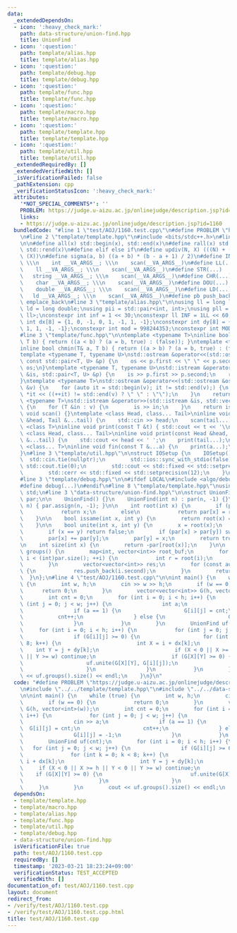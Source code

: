 ```yaml
---
data:
  _extendedDependsOn:
  - icon: ':heavy_check_mark:'
    path: data-structure/union-find.hpp
    title: UnionFind
  - icon: ':question:'
    path: template/alias.hpp
    title: template/alias.hpp
  - icon: ':question:'
    path: template/debug.hpp
    title: template/debug.hpp
  - icon: ':question:'
    path: template/func.hpp
    title: template/func.hpp
  - icon: ':question:'
    path: template/macro.hpp
    title: template/macro.hpp
  - icon: ':question:'
    path: template/template.hpp
    title: template/template.hpp
  - icon: ':question:'
    path: template/util.hpp
    title: template/util.hpp
  _extendedRequiredBy: []
  _extendedVerifiedWith: []
  _isVerificationFailed: false
  _pathExtension: cpp
  _verificationStatusIcon: ':heavy_check_mark:'
  attributes:
    '*NOT_SPECIAL_COMMENTS*': ''
    PROBLEM: https://judge.u-aizu.ac.jp/onlinejudge/description.jsp?id=1160
    links:
    - https://judge.u-aizu.ac.jp/onlinejudge/description.jsp?id=1160
  bundledCode: "#line 1 \"test/AOJ/1160.test.cpp\"\n#define PROBLEM \"https://judge.u-aizu.ac.jp/onlinejudge/description.jsp?id=1160\"\
    \n#line 2 \"template/template.hpp\"\n#include <bits/stdc++.h>\n#line 3 \"template/macro.hpp\"\
    \n\n#define all(x) std::begin(x), std::end(x)\n#define rall(x) std::rbegin(x),\
    \ std::rend(x)\n#define elif else if\n#define updiv(N, X) (((N) + (X) - (1)) /\
    \ (X))\n#define sigma(a, b) ((a + b) * (b - a + 1) / 2)\n#define INT(...)    \
    \ \\\n    int __VA_ARGS__; \\\n    scan(__VA_ARGS__)\n#define LL(...)     \\\n\
    \    ll __VA_ARGS__; \\\n    scan(__VA_ARGS__)\n#define STR(...)        \\\n \
    \   string __VA_ARGS__; \\\n    scan(__VA_ARGS__)\n#define CHR(...)      \\\n\
    \    char __VA_ARGS__; \\\n    scan(__VA_ARGS__)\n#define DOU(...)        \\\n\
    \    double __VA_ARGS__; \\\n    scan(__VA_ARGS__)\n#define LD(...)     \\\n \
    \   ld __VA_ARGS__; \\\n    scan(__VA_ARGS__)\n#define pb push_back\n#define eb\
    \ emplace_back\n#line 3 \"template/alias.hpp\"\n\nusing ll = long long;\nusing\
    \ ld = long double;\nusing pii = std::pair<int, int>;\nusing pll = std::pair<ll,\
    \ ll>;\nconstexpr int inf = 1 << 30;\nconstexpr ll INF = 1LL << 60;\nconstexpr\
    \ int dx[8] = {1, 0, -1, 0, 1, -1, 1, -1};\nconstexpr int dy[8] = {0, 1, 0, -1,\
    \ 1, 1, -1, -1};\nconstexpr int mod = 998244353;\nconstexpr int MOD = 1e9 + 7;\n\
    #line 3 \"template/func.hpp\"\n\ntemplate <typename T>\ninline bool chmax(T& a,\
    \ T b) { return ((a < b) ? (a = b, true) : (false)); }\ntemplate <typename T>\n\
    inline bool chmin(T& a, T b) { return ((a > b) ? (a = b, true) : (false)); }\n\
    template <typename T, typename U>\nstd::ostream &operator<<(std::ostream &os,\
    \ const std::pair<T, U> &p) {\n    os << p.first << \" \" << p.second;\n    return\
    \ os;\n}\ntemplate <typename T, typename U>\nstd::istream &operator>>(std::istream\
    \ &is, std::pair<T, U> &p) {\n    is >> p.first >> p.second;\n    return is;\n\
    }\ntemplate <typename T>\nstd::ostream &operator<<(std::ostream &os, const std::vector<T>\
    \ &v) {\n    for (auto it = std::begin(v); it != std::end(v);) {\n        os <<\
    \ *it << ((++it) != std::end(v) ? \" \" : \"\");\n    }\n    return os;\n}\ntemplate\
    \ <typename T>\nstd::istream &operator>>(std::istream &is, std::vector<T> &v)\
    \ {\n    for (T &in : v) {\n        is >> in;\n    }\n    return is;\n}\ninline\
    \ void scan() {}\ntemplate <class Head, class... Tail>\ninline void scan(Head\
    \ &head, Tail &...tail) {\n    std::cin >> head;\n    scan(tail...);\n}\ntemplate\
    \ <class T>\ninline void print(const T &t) { std::cout << t << '\\n'; }\ntemplate\
    \ <class Head, class... Tail>\ninline void print(const Head &head, const Tail\
    \ &...tail) {\n    std::cout << head << ' ';\n    print(tail...);\n}\ntemplate\
    \ <class... T>\ninline void fin(const T &...a) {\n    print(a...);\n    exit(0);\n\
    }\n#line 3 \"template/util.hpp\"\n\nstruct IOSetup {\n    IOSetup() {\n      \
    \  std::cin.tie(nullptr);\n        std::ios::sync_with_stdio(false);\n       \
    \ std::cout.tie(0);\n        std::cout << std::fixed << std::setprecision(12);\n\
    \        std::cerr << std::fixed << std::setprecision(12);\n    }\n} IOSetup;\n\
    #line 3 \"template/debug.hpp\"\n\n#ifdef LOCAL\n#include <algo/debug.hpp>\n#else\n\
    #define debug(...)\n#endif\n#line 8 \"template/template.hpp\"\nusing namespace\
    \ std;\n#line 3 \"data-structure/union-find.hpp\"\n\nstruct UnionFind {\n    vector<int>\
    \ par;\n\n    UnionFind() {}\n    UnionFind(int n) : par(n, -1) {}\n    void init(int\
    \ n) { par.assign(n, -1); }\n\n    int root(int x) {\n        if (par[x] < 0)\n\
    \            return x;\n        else\n            return par[x] = root(par[x]);\n\
    \    }\n\n    bool issame(int x, int y) {\n        return root(x) == root(y);\n\
    \    }\n\n    bool unite(int x, int y) {\n        x = root(x);\n        y = root(y);\n\
    \        if (x == y) return false;\n        if (par[x] > par[y]) swap(x, y);\n\
    \        par[x] += par[y];\n        par[y] = x;\n        return true;\n    }\n\
    \n    int size(int x) {\n        return -par[root(x)];\n    }\n\n    vector<vector<int>>\
    \ groups() {\n        map<int, vector<int>> root_buf;\n        for (int i = 0;\
    \ i < (int)par.size(); ++i) {\n            int r = root(i);\n            root_buf[r].push_back(i);\n\
    \        }\n        vector<vector<int>> res;\n        for (const auto& i : root_buf)\
    \ {\n            res.push_back(i.second);\n        }\n        return res;\n  \
    \  }\n};\n#line 4 \"test/AOJ/1160.test.cpp\"\n\nint main() {\n    while (true)\
    \ {\n        int w, h;\n        cin >> w >> h;\n        if (w == 0) {\n      \
    \      return 0;\n        }\n        vector<vector<int>> G(h, vector<int>(w));\n\
    \        int cnt = 0;\n        for (int i = 0; i < h; i++) {\n            for\
    \ (int j = 0; j < w; j++) {\n                int a;\n                cin >> a;\n\
    \                if (a == 1) {\n                    G[i][j] = cnt;\n         \
    \           cnt++;\n                } else {\n                    G[i][j] = -1;\n\
    \                }\n            }\n        }\n        UnionFind uf(cnt);\n   \
    \     for (int i = 0; i < h; i++) {\n            for (int j = 0; j < w; j++) {\n\
    \                if (G[i][j] >= 0) {\n                    for (int k = 0; k <\
    \ 8; k++) {\n                        int X = i + dx[k];\n                    \
    \    int Y = j + dy[k];\n                        if (X < 0 || X >= h || Y < 0\
    \ || Y >= w) continue;\n                        if (G[X][Y] >= 0) {\n        \
    \                    uf.unite(G[X][Y], G[i][j]);\n                        }\n\
    \                    }\n                }\n            }\n        }\n        cout\
    \ << uf.groups().size() << endl;\n    }\n}\n"
  code: "#define PROBLEM \"https://judge.u-aizu.ac.jp/onlinejudge/description.jsp?id=1160\"\
    \n#include \"../../template/template.hpp\"\n#include \"../../data-structure/union-find.hpp\"\
    \n\nint main() {\n    while (true) {\n        int w, h;\n        cin >> w >> h;\n\
    \        if (w == 0) {\n            return 0;\n        }\n        vector<vector<int>>\
    \ G(h, vector<int>(w));\n        int cnt = 0;\n        for (int i = 0; i < h;\
    \ i++) {\n            for (int j = 0; j < w; j++) {\n                int a;\n\
    \                cin >> a;\n                if (a == 1) {\n                  \
    \  G[i][j] = cnt;\n                    cnt++;\n                } else {\n    \
    \                G[i][j] = -1;\n                }\n            }\n        }\n\
    \        UnionFind uf(cnt);\n        for (int i = 0; i < h; i++) {\n         \
    \   for (int j = 0; j < w; j++) {\n                if (G[i][j] >= 0) {\n     \
    \               for (int k = 0; k < 8; k++) {\n                        int X =\
    \ i + dx[k];\n                        int Y = j + dy[k];\n                   \
    \     if (X < 0 || X >= h || Y < 0 || Y >= w) continue;\n                    \
    \    if (G[X][Y] >= 0) {\n                            uf.unite(G[X][Y], G[i][j]);\n\
    \                        }\n                    }\n                }\n       \
    \     }\n        }\n        cout << uf.groups().size() << endl;\n    }\n}"
  dependsOn:
  - template/template.hpp
  - template/macro.hpp
  - template/alias.hpp
  - template/func.hpp
  - template/util.hpp
  - template/debug.hpp
  - data-structure/union-find.hpp
  isVerificationFile: true
  path: test/AOJ/1160.test.cpp
  requiredBy: []
  timestamp: '2023-03-21 18:23:24+09:00'
  verificationStatus: TEST_ACCEPTED
  verifiedWith: []
documentation_of: test/AOJ/1160.test.cpp
layout: document
redirect_from:
- /verify/test/AOJ/1160.test.cpp
- /verify/test/AOJ/1160.test.cpp.html
title: test/AOJ/1160.test.cpp
---
```

